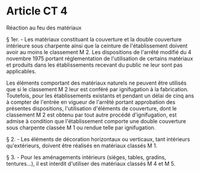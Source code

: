 # Article CT 4

Réaction au feu des matériaux

§ 1er. - Les matériaux constituant la couverture et la double couverture intérieure sous charpente ainsi que la ceinture de l'établissement doivent avoir au moins le classement M 2. Les dispositions de l'arrêté modifié du 4 novembre 1975  portant réglementation de l'utilisation de certains matériaux et produits dans les établissements recevant du public  ne leur sont pas applicables.

Les éléments comportant des matériaux naturels ne peuvent être utilisés que si le classement M 2 leur est conféré par ignifugation à la fabrication. Toutefois, pour les établissements existants et pendant un délai de cinq ans à compter de l'entrée en vigueur de l'arrêté portant approbation des présentes dispositions, l'utilisation d'éléments de couverture, dont le classement M 2 est obtenu par tout autre procédé d'ignifugation, est admise à condition que l'établissement comporte une double couverture sous charpente classée M 1 ou rendue telle par ignifugation.

§ 2. - Les éléments de décoration horizontaux ou verticaux, tant intérieurs qu'extérieurs, doivent être réalisés en matériaux classés M 1.

§ 3. - Pour les aménagements intérieurs (sièges, tables, gradins, tentures...), il est interdit d'utiliser des matériaux classés M 4 et M 5.
